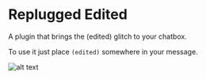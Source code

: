 # Replugged Edited

A plugin that brings the (edited) glitch to your chatbox.

To use it just place `(edited)` somewhere in your message.

![ alt text](https://i.imgur.com/fqIBvOH.gif)
